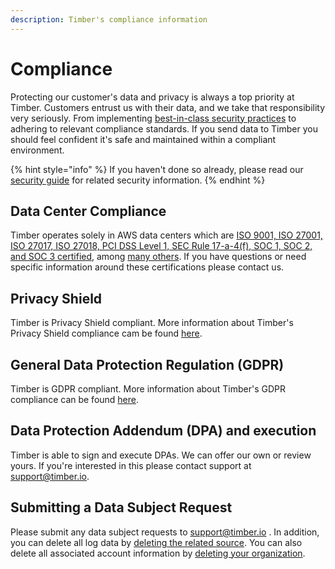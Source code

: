 ```yaml
---
description: Timber's compliance information
---
```


# Compliance

Protecting our customer's data and privacy is always a top priority at Timber. Customers entrust us with their data, and we take that responsibility very seriously. From implementing [best-in-class security practices](security.md) to adhering to relevant compliance standards. If you send data to Timber you should feel confident it's safe and maintained within a compliant environment.

{% hint style="info" %}
If you haven't done so already, please read our [security guide](security.md) for related security information.
{% endhint %}

## Data Center Compliance

Timber operates solely in AWS data centers which are [ISO 9001, ISO 27001, ISO 27017, ISO 27018, PCI DSS Level 1, SEC Rule 17-a-4\(f\), SOC 1, SOC 2, and SOC 3 certified](https://aws.amazon.com/compliance/), among [many others](https://aws.amazon.com/compliance/). If you have questions or need specific information around these certifications please contact us.

## Privacy Shield

Timber is Privacy Shield compliant. More information about Timber's Privacy Shield compliance cam be found [here](https://timber.io/privacy/#information-applicable-to-eu-users).

## General Data Protection Regulation \(GDPR\)

Timber is GDPR compliant. More information about Timber's GDPR compliance can be found [here](https://timber.io/privacy/#information-applicable-to-eu-users).

## Data Protection Addendum \(DPA\) and execution

Timber is able to sign and execute DPAs. We can offer our own or review yours. If you're interested in this please contact support at support@timber.io.

## Submitting a Data Subject Request

Please submit any data subject requests to support@timber.io . In addition, you can delete all log data by [deleting the related source](../usage/source-management.md#deleting). You can also delete all associated account information by [deleting your organization](../usage/account-management/deleting-your-account.md).

